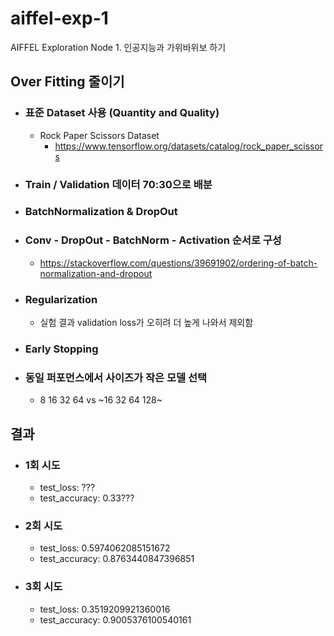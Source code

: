 # aiffel-exp-1
AIFFEL Exploration Node 1. 인공지능과 가위바위보 하기

## Over Fitting 줄이기
- ### 표준 Dataset 사용 (Quantity and Quality)
  - Rock Paper Scissors Dataset
    - https://www.tensorflow.org/datasets/catalog/rock_paper_scissors
- ### Train / Validation 데이터 70:30으로 배분
- ### BatchNormalization & DropOut
- ### Conv - DropOut - BatchNorm - Activation 순서로 구성
  - https://stackoverflow.com/questions/39691902/ordering-of-batch-normalization-and-dropout
- ### Regularization
  - 실험 결과 validation loss가 오히려 더 높게 나와서 제외함
- ### Early Stopping
- ### 동일 퍼포먼스에서 사이즈가 작은 모델 선택
  - 8 16 32 64 vs ~16 32 64 128~

## 결과
- ### 1회 시도
  - test_loss: ??? <br/>
  - test_accuracy: 0.33??? <br/>
- ### 2회 시도
  - test_loss: 0.5974062085151672 <br/>
  - test_accuracy: 0.8763440847396851 <br/>
- ### 3회 시도
  - test_loss: 0.3519209921360016 <br/>
  - test_accuracy: 0.9005376100540161 <br/>
